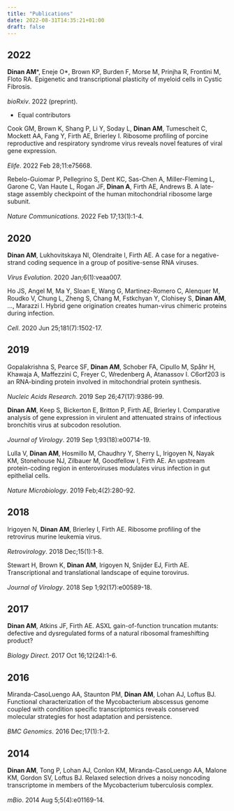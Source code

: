```yaml
---
title: "Publications"
date: 2022-08-31T14:35:21+01:00
draft: false
---
```


## 2022

**Dinan AM***, Eneje O*, Brown KP, Burden F, Morse M, Prinjha R, Frontini M, Floto RA. Epigenetic and transcriptional plasticity of myeloid cells in Cystic Fibrosis.<br /><br />
*bioRxiv*. 2022 (preprint).
* Equal contributors

Cook GM, Brown K, Shang P, Li Y, Soday L, **Dinan AM**, Tumescheit C, Mockett AA, Fang Y, Firth AE, Brierley I. Ribosome profiling of porcine reproductive and respiratory syndrome virus reveals novel features of viral gene expression.<br /><br />
*Elife*. 2022 Feb 28;11:e75668.

Rebelo-Guiomar P, Pellegrino S, Dent KC, Sas-Chen A, Miller-Fleming L, Garone C, Van Haute L, Rogan JF, **Dinan A**, Firth AE, Andrews B. A late-stage assembly checkpoint of the human mitochondrial ribosome large subunit.<br /><br />
*Nature Communications*. 2022 Feb 17;13(1):1-4.

## 2020

**Dinan AM**, Lukhovitskaya NI, Olendraite I, Firth AE. A case for a negative-strand coding sequence in a group of positive-sense RNA viruses.<br /><br />
*Virus Evolution*. 2020 Jan;6(1):veaa007.

Ho JS, Angel M, Ma Y, Sloan E, Wang G, Martinez-Romero C, Alenquer M, Roudko V, Chung L, Zheng S, Chang M, Fstkchyan Y, Clohisey S, **Dinan AM**, ..., Marazzi I. Hybrid gene origination creates human-virus chimeric proteins during infection.<br /><br />
*Cell*. 2020 Jun 25;181(7):1502-17.

## 2019

Gopalakrishna S, Pearce SF, **Dinan AM**, Schober FA, Cipullo M, Spåhr H, Khawaja A, Maffezzini C, Freyer C, Wredenberg A, Atanassov I. C6orf203 is an RNA-binding protein involved in mitochondrial protein synthesis.<br /><br />
*Nucleic Acids Research*. 2019 Sep 26;47(17):9386-99.

**Dinan AM**, Keep S, Bickerton E, Britton P, Firth AE, Brierley I. Comparative analysis of gene expression in virulent and attenuated strains of infectious bronchitis virus at subcodon resolution.<br /><br />
*Journal of Virology*. 2019 Sep 1;93(18):e00714-19.

Lulla V, **Dinan AM**, Hosmillo M, Chaudhry Y, Sherry L, Irigoyen N, Nayak KM, Stonehouse NJ, Zilbauer M, Goodfellow I, Firth AE. An upstream protein-coding region in enteroviruses modulates virus infection in gut epithelial cells.<br /><br />
*Nature Microbiology*. 2019 Feb;4(2):280-92.

## 2018

Irigoyen N, **Dinan AM**, Brierley I, Firth AE. Ribosome profiling of the retrovirus murine leukemia virus.<br /><br />
*Retrovirology*. 2018 Dec;15(1):1-8.

Stewart H, Brown K, **Dinan AM**, Irigoyen N, Snijder EJ, Firth AE. Transcriptional and translational landscape of equine torovirus.<br /><br />
*Journal of Virology*. 2018 Sep 1;92(17):e00589-18.

## 2017

**Dinan AM**, Atkins JF, Firth AE. ASXL gain-of-function truncation mutants: defective and dysregulated forms of a natural ribosomal frameshifting product?<br /><br />
*Biology Direct*. 2017 Oct 16;12(24):1-6.

## 2016

Miranda-CasoLuengo AA, Staunton PM, **Dinan AM**, Lohan AJ, Loftus BJ. Functional characterization of the Mycobacterium abscessus genome coupled with condition specific transcriptomics reveals conserved molecular strategies for host adaptation and persistence.<br /><br />
*BMC Genomics*. 2016 Dec;17(1):1-2.

## 2014

**Dinan AM**, Tong P, Lohan AJ, Conlon KM, Miranda-CasoLuengo AA, Malone KM, Gordon SV, Loftus BJ. Relaxed selection drives a noisy noncoding transcriptome in members of the Mycobacterium tuberculosis complex.<br /><br />
*mBio*. 2014 Aug 5;5(4):e01169-14.
